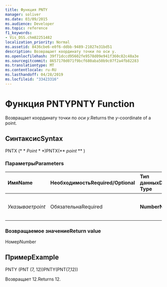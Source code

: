 ```yaml
---
title: Функция PNTY
manager: soliver
ms.date: 03/09/2015
ms.audience: Developer
ms.topic: reference
f1_keywords:
- Vis_DSS.chm82251482
localization_priority: Normal
ms.assetid: 8436cbe6-e0f6-ddbb-9489-21027e31bd51
description: Возвращает координату точки по оси y.
ms.openlocfilehash: 39f71dccd95602fe9578d09e941f360c82c48a3e
ms.sourcegitcommit: 8657170d071f9bcf680aba50b9c07f2a4fb82283
ms.translationtype: MT
ms.contentlocale: ru-RU
ms.lasthandoff: 04/28/2019
ms.locfileid: "33423316"
---
```

# <a name="pnty-function"></a><span data-ttu-id="e59e6-103">Функция PNTY</span><span class="sxs-lookup"><span data-stu-id="e59e6-103">PNTY Function</span></span>

<span data-ttu-id="e59e6-104">Возвращает координату точки по _оси y_.</span><span class="sxs-lookup"><span data-stu-id="e59e6-104">Returns the  _y_-coordinate of a point.</span></span>
  
## <a name="syntax"></a><span data-ttu-id="e59e6-105">Синтаксис</span><span class="sxs-lookup"><span data-stu-id="e59e6-105">Syntax</span></span>

<span data-ttu-id="e59e6-106">PNTX (\* \* *Point* \* \*)</span><span class="sxs-lookup"><span data-stu-id="e59e6-106">PNTX(\*\* *point* \*\* )</span></span> 
  
### <a name="parameters"></a><span data-ttu-id="e59e6-107">Параметры</span><span class="sxs-lookup"><span data-stu-id="e59e6-107">Parameters</span></span>

|<span data-ttu-id="e59e6-108">**Имя**</span><span class="sxs-lookup"><span data-stu-id="e59e6-108">**Name**</span></span>|<span data-ttu-id="e59e6-109">**Необходимость**</span><span class="sxs-lookup"><span data-stu-id="e59e6-109">**Required/Optional**</span></span>|<span data-ttu-id="e59e6-110">**Тип данных**</span><span class="sxs-lookup"><span data-stu-id="e59e6-110">**Data Type**</span></span>|<span data-ttu-id="e59e6-111">**Описание**</span><span class="sxs-lookup"><span data-stu-id="e59e6-111">**Description**</span></span>|
|:-----|:-----|:-----|:-----|
| <span data-ttu-id="e59e6-112">_Указывает_</span><span class="sxs-lookup"><span data-stu-id="e59e6-112">_point_</span></span> <br/> |<span data-ttu-id="e59e6-113">Обязательна</span><span class="sxs-lookup"><span data-stu-id="e59e6-113">Required</span></span>  <br/> |<span data-ttu-id="e59e6-114">**Number**</span><span class="sxs-lookup"><span data-stu-id="e59e6-114">**Number**</span></span> <br/> |<span data-ttu-id="e59e6-115">Координата _y_точки.</span><span class="sxs-lookup"><span data-stu-id="e59e6-115">The  _y_-coordinate of the point.</span></span>  <br/> |
   
### <a name="return-value"></a><span data-ttu-id="e59e6-116">Возвращаемое значение</span><span class="sxs-lookup"><span data-stu-id="e59e6-116">Return value</span></span>

<span data-ttu-id="e59e6-117">Номер</span><span class="sxs-lookup"><span data-stu-id="e59e6-117">Number</span></span>
  
## <a name="example"></a><span data-ttu-id="e59e6-118">Пример</span><span class="sxs-lookup"><span data-stu-id="e59e6-118">Example</span></span>

<span data-ttu-id="e59e6-119">PNTY (PNT (7, 12))</span><span class="sxs-lookup"><span data-stu-id="e59e6-119">PNTY(PNT(7,12))</span></span> 
  
<span data-ttu-id="e59e6-120">Возвращает 12.</span><span class="sxs-lookup"><span data-stu-id="e59e6-120">Returns 12.</span></span> 
  

